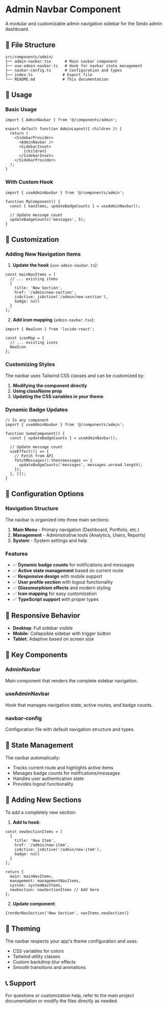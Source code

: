 # Admin Navbar Component

A modular and customizable admin navigation sidebar for the Seido admin dashboard.

## 📁 File Structure

```
src/components/admin/
├── admin-navbar.tsx      # Main navbar component
├── use-admin-navbar.ts   # Hook for navbar state management
├── navbar-config.ts      # Configuration and types
├── index.ts             # Export file
└── README.md            # This documentation
```

## 🚀 Usage

### Basic Usage

```tsx
import { AdminNavbar } from '@/components/admin';

export default function AdminLayout({ children }) {
  return (
    <SidebarProvider>
      <AdminNavbar />
      <SidebarInset>
        {children}
      </SidebarInset>
    </SidebarProvider>
  );
}
```

### With Custom Hook

```tsx
import { useAdminNavbar } from '@/components/admin';

function MyComponent() {
  const { navItems, updateBadgeCounts } = useAdminNavbar();
  
  // Update message count
  updateBadgeCounts('messages', 5);
}
```

## 🎨 Customization

### Adding New Navigation Items

1. **Update the hook** (`use-admin-navbar.ts`):

```tsx
const mainNavItems = [
  // ... existing items
  {
    title: 'New Section',
    href: '/admin/new-section',
    isActive: isActive('/admin/new-section'),
    badge: null
  }
];
```

2. **Add icon mapping** (`admin-navbar.tsx`):

```tsx
import { NewIcon } from 'lucide-react';

const iconMap = {
  // ... existing icons
  NewIcon
};
```

### Customizing Styles

The navbar uses Tailwind CSS classes and can be customized by:

1. **Modifying the component directly**
2. **Using className prop**
3. **Updating the CSS variables in your theme**

### Dynamic Badge Updates

```tsx
// In any component
import { useAdminNavbar } from '@/components/admin';

function SomeComponent() {
  const { updateBadgeCounts } = useAdminNavbar();
  
  // Update message count
  useEffect(() => {
    // Fetch from API
    fetchMessages().then(messages => {
      updateBadgeCounts('messages', messages.unread.length);
    });
  }, []);
}
```

## 🔧 Configuration Options

### Navigation Structure

The navbar is organized into three main sections:

1. **Main Menu** - Primary navigation (Dashboard, Portfolio, etc.)
2. **Management** - Administrative tools (Analytics, Users, Reports)
3. **System** - System settings and help

### Features

- ✅ **Dynamic badge counts** for notifications and messages
- ✅ **Active state management** based on current route
- ✅ **Responsive design** with mobile support
- ✅ **User profile section** with logout functionality
- ✅ **Glassmorphism effects** and modern styling
- ✅ **Icon mapping** for easy customization
- ✅ **TypeScript support** with proper types

## 📱 Responsive Behavior

- **Desktop**: Full sidebar visible
- **Mobile**: Collapsible sidebar with trigger button
- **Tablet**: Adaptive based on screen size

## 🎯 Key Components

### AdminNavbar
Main component that renders the complete sidebar navigation.

### useAdminNavbar
Hook that manages navigation state, active routes, and badge counts.

### navbar-config
Configuration file with default navigation structure and types.

## 🔄 State Management

The navbar automatically:
- Tracks current route and highlights active items
- Manages badge counts for notifications/messages
- Handles user authentication state
- Provides logout functionality

## 🚨 Adding New Sections

To add a completely new section:

1. **Add to hook**:
```tsx
const newSectionItems = [
  {
    title: 'New Item',
    href: '/admin/new-item',
    isActive: isActive('/admin/new-item'),
    badge: null
  }
];

return {
  main: mainNavItems,
  management: managementNavItems,
  system: systemNavItems,
  newSection: newSectionItems // Add here
};
```

2. **Update component**:
```tsx
{renderNavSection('New Section', navItems.newSection)}
```

## 🎨 Theming

The navbar respects your app's theme configuration and uses:
- CSS variables for colors
- Tailwind utility classes
- Custom backdrop blur effects
- Smooth transitions and animations

## 📞 Support

For questions or customization help, refer to the main project documentation or modify the files directly as needed.
